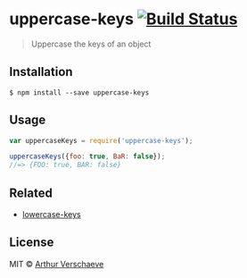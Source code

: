 # uppercase-keys [![Build Status](https://travis-ci.org/arthurvr/uppercase-keys.svg?branch=master)](https://travis-ci.org/arthurvr/uppercase-keys)

> Uppercase the keys of an object


## Installation

```
$ npm install --save uppercase-keys
```


## Usage

```js
var uppercaseKeys = require('uppercase-keys');

uppercaseKeys({foo: true, BaR: false});
//=> {FOO: true, BAR: false}
```


## Related

* [lowercase-keys](https://github.com/sindresorhus/lowercase-keys)


## License

MIT © [Arthur Verschaeve](http://arthurverschaeve.be)
